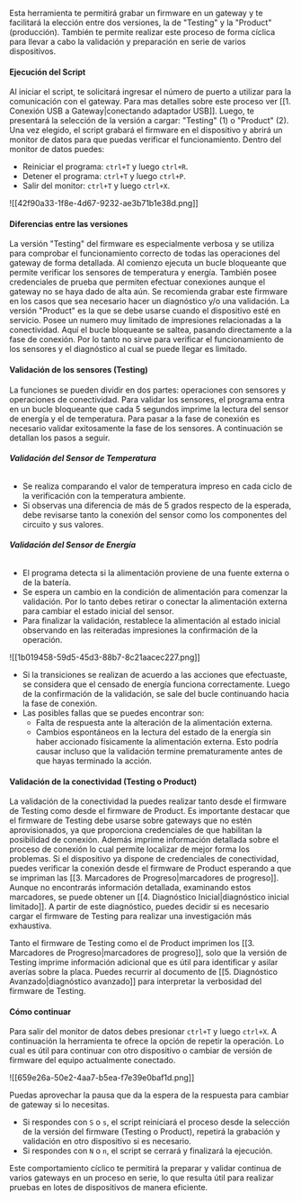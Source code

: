 Esta herramienta te permitirá grabar un firmware en un gateway y te facilitará la elección entre dos versiones, la de "Testing" y la "Product" (producción). También te permite realizar este proceso de forma cíclica para llevar a cabo la validación y preparación en serie de varios dispositivos.
#### Ejecución del Script
Al iniciar el script, te solicitará ingresar el número de puerto a utilizar para la comunicación con el gateway. Para mas detalles sobre este proceso ver [[1. Conexión USB a Gateway|conectando adaptador USB]].
Luego, te presentará la selección de la versión a cargar: "Testing" (1) o "Product" (2).
Una vez elegido, el script grabará el firmware en el dispositivo y abrirá un monitor de datos para que puedas verificar el funcionamiento.
Dentro del monitor de datos puedes:
- Reiniciar el programa: `ctrl+T` y luego `ctrl+R`.
- Detener el programa: `ctrl+T` y luego `ctrl+P`.
- Salir del monitor: `ctrl+T` y luego `ctrl+X`.

![[42f90a33-1f8e-4d67-9232-ae3b71b1e38d.png]]
#### Diferencias entre las versiones
La versión "Testing" del firmware es especialmente verbosa y se utiliza para comprobar el funcionamiento correcto de todas las operaciones del gateway de forma detallada. Al comienzo ejecuta un bucle bloqueante que permite verificar los sensores de temperatura y energía. También posee credenciales de prueba que permiten efectuar conexiones aunque el gateway no se haya dado de alta aún. Se recomienda grabar este firmware en los casos que sea necesario hacer un diagnóstico y/o una validación.
La versión "Product" es la que se debe usarse cuando el dispositivo esté en servicio. Posee un numero muy limitado de impresiones relacionadas a la conectividad. Aquí el bucle bloqueante se saltea, pasando directamente a la fase de conexión. Por lo tanto no sirve para verificar el funcionamiento de los sensores y el diagnóstico al cual se puede llegar es limitado.
#### Validación de los sensores (Testing)
La funciones se pueden dividir en dos partes: operaciones con sensores y operaciones de conectividad. Para validar los sensores, el programa entra en un bucle bloqueante que cada 5 segundos imprime la lectura del sensor de energía y el de temperatura. Para pasar a la fase de conexión  es necesario validar exitosamente la fase de los sensores. A continuación se detallan los pasos a seguir.
###### **Validación del Sensor de Temperatura**
- Se realiza comparando el valor de temperatura impreso en cada ciclo de la verificación con la temperatura ambiente.
- Si observas una diferencia de más de 5 grados respecto de la esperada, debe revisarse tanto la conexión del sensor como los componentes del circuito y sus valores.
###### **Validación del Sensor de Energía**
- El programa detecta si la alimentación proviene de una fuente externa o de la batería.
- Se espera un cambio en la condición de alimentación para comenzar la validación. Por lo tanto debes retirar o conectar la alimentación externa para cambiar el estado inicial del sensor.
- Para finalizar la validación, restablece la alimentación al estado inicial observando en las reiteradas impresiones la confirmación de la operación.

![[1b019458-59d5-45d3-88b7-8c21aacec227.png]]

- Si la transiciones se realizan de acuerdo a las acciones que efectuaste, se considera que el censado de energía funciona correctamente. Luego de la confirmación de la validación, se sale del bucle continuando hacia la fase de conexión.
- Las posibles fallas que se puedes encontrar son:
	- Falta de respuesta ante la alteración de la alimentación externa.
	- Cambios espontáneos en la lectura del estado de la energía sin haber accionado físicamente la alimentación externa. Esto podría causar incluso que la validación termine prematuramente antes de que hayas terminado la acción.

#### Validación de la conectividad (Testing o Product)
La validación de la conectividad la puedes realizar tanto desde el firmware de Testing como desde el firmware de Product. Es importante destacar que el firmware de Testing debe usarse sobre gateways que no estén aprovisionados, ya que proporciona credenciales de que habilitan la posibilidad de conexión. Además imprime información detallada sobre el proceso de conexión lo cual permite localizar de mejor forma los problemas.
Si el dispositivo ya dispone de credenciales de conectividad, puedes verificar la conexión desde el firmware de Product esperando a que se impriman las [[3. Marcadores de Progreso|marcadores de progreso]]. Aunque no encontrarás información detallada, examinando estos marcadores, se puede obtener un [[4. Diagnóstico Inicial|diagnóstico inicial limitado]]. A partir de este diagnóstico, puedes decidir si es necesario cargar el firmware de Testing para realizar una investigación más exhaustiva.

Tanto el firmware de Testing como el de Product imprimen los [[3. Marcadores de Progreso|marcadores de progreso]], solo que la versión de Testing imprime información adicional que es útil para identificar y asilar averías sobre la placa. Puedes recurrir al documento de [[5. Diagnóstico Avanzado|diagnóstico avanzado]] para interpretar la verbosidad del firmware de Testing.
#### Cómo continuar
Para salir del monitor de datos debes presionar `ctrl+T` y luego `ctrl+X`. A continuación la herramienta te ofrece la opción de repetir la operación. Lo cual es útil para continuar con otro dispositivo o cambiar de versión de firmware del equipo actualmente conectado.

![[659e26a-50e2-4aa7-b5ea-f7e39e0baf1d.png]]

Puedas aprovechar la pausa que da la espera de la respuesta para cambiar de gateway si lo necesitas.
* Si respondes con `S` o `s`, el script reiniciará el proceso desde la selección de la versión del firmware (Testing o Product), repetirá la grabación y validación en otro dispositivo si es necesario.
* Si respondes con `N` o `n`, el script se cerrará y finalizará la ejecución.

Este comportamiento cíclico te permitirá la preparar y validar continua de varios gateways en un proceso en serie, lo que resulta útil para realizar pruebas en lotes de dispositivos de manera eficiente.
